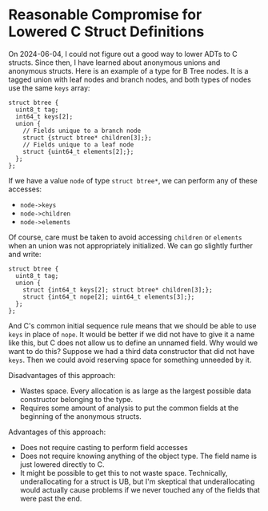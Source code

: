 # Reasonable Compromise for Lowered C Struct Definitions

On 2024-06-04, I could not figure out a good way to lower ADTs to C structs.
Since then, I have learned about anonymous unions and anonymous structs.
Here is an example of a type for B Tree nodes. It is a tagged union with
leaf nodes and branch nodes, and both types of nodes use the same `keys`
array:

    struct btree {
      uint8_t tag;
      int64_t keys[2];
      union {
        // Fields unique to a branch node
        struct {struct btree* children[3];};
        // Fields unique to a leaf node
        struct {uint64_t elements[2];};
      };
    };

If we have a value `node` of type `struct btree*`, we can perform any of these
accesses:

* `node->keys`
* `node->children`
* `node->elements`

Of course, care must be taken to avoid accessing `children` or `elements`
when an union was not appropriately initialized. We can go slightly further
and write:

    struct btree {
      uint8_t tag;
      union {
        struct {int64_t keys[2]; struct btree* children[3];};
        struct {int64_t nope[2]; uint64_t elements[3];};
      };
    };

And C's common initial sequence rule means that we should be able to use
`keys` in place of `nope`. It would be better if we did not have to give
it a name like this, but C does not allow us to define an unnamed field.
Why would we want to do this? Suppose we had a third data constructor that
did not have `keys`. Then we could avoid reserving space for something
unneeded by it.

Disadvantages of this approach:

* Wastes space. Every allocation is as large as the largest possible
  data constructor belonging to the type.
* Requires some amount of analysis to put the common fields at the
  beginning of the anonymous structs.

Advantages of this approach:

* Does not require casting to perform field accesses
* Does not require knowing anything of the object type. The field name
  is just lowered directly to C.
* It might be possible to get this to not waste space. Technically,
  underallocating for a struct is UB, but I'm skeptical that underallocating
  would actually cause problems if we never touched any of the fields that
  were past the end. 
